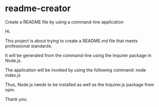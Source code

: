 # readme-creator
Create a README file by using a command-line application


Hi.

This project is about trying to create a README.md file that meets professional standards.

It will be generated from the command-line using the Inquirer package in Node.js.

The application will be invoked by using the following command:
  node index.js
  
Thus, Node.js needs to be installed as well as the Inquirer.js package from npm.

Thank you.
